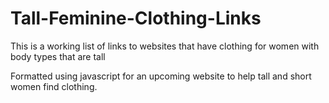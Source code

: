 # Tall-Feminine-Clothing-Links

This is a working list of links to websites that have clothing for women with body types that are tall

Formatted using javascript for an upcoming website to help tall and short women find clothing.
